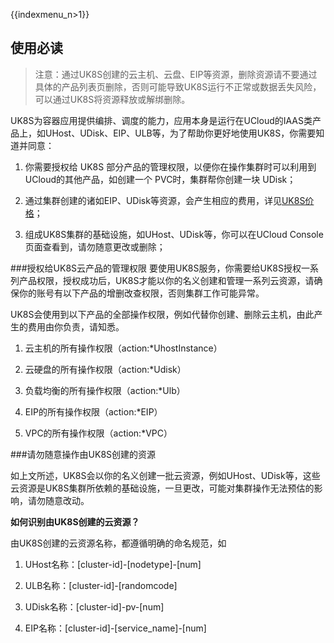 {{indexmenu_n>1}}
## 使用必读

> 注意：通过UK8S创建的云主机、云盘、EIP等资源，删除资源请不要通过具体的产品列表页删除，否则可能导致UK8S运行不正常或数据丢失风险，可以通过UK8S将资源释放或解绑删除。

UK8S为容器应用提供编排、调度的能力，应用本身是运行在UCloud的IAAS类产品上，如UHost、UDisk、EIP、ULB等，为了帮助你更好地使用UK8S，你需要知道并同意：

1. 你需要授权给 UK8S 部分产品的管理权限，以便你在操作集群时可以利用到 UCloud的其他产品，如创建一个 PVC时，集群帮你创建一块 UDisk；

2. 通过集群创建的诸如EIP、UDisk等资源，会产生相应的费用，详见[UK8S价格](/compute/uk8s/price)；

3. 组成UK8S集群的基础设施，如UHost、UDisk等，你可以在UCloud Console页面查看到，请勿随意更改或删除；


###授权给UK8S云产品的管理权限
要使用UK8S服务，你需要给UK8S授权一系列产品权限，授权成功后，UK8S才能以你的名义创建和管理一系列云资源，请确保你的账号有以下产品的增删改查权限，否则集群工作可能异常。

UK8S会使用到以下产品的全部操作权限，例如代替你创建、删除云主机，由此产生的费用由你负责，请知悉。

1. 云主机的所有操作权限（action:*UhostInstance）

2. 云硬盘的所有操作权限（action:*Udisk）

3. 负载均衡的所有操作权限（action:*Ulb）

4. EIP的所有操作权限（action:*EIP）

5. VPC的所有操作权限（action:*VPC）

###请勿随意操作由UK8S创建的资源

如上文所述，UK8S会以你的名义创建一批云资源，例如UHost、UDisk等，这些云资源是UK8S集群所依赖的基础设施，一旦更改，可能对集群操作无法预估的影响，请勿随意改动。

**如何识别由UK8S创建的云资源？**

由UK8S创建的云资源名称，都遵循明确的命名规范，如

1. UHost名称：[cluster-id]-[nodetype]-[num]

2. ULB名称：[cluster-id]-[randomcode]

3. UDisk名称：[cluster-id]-pv-[num]

4. EIP名称：[cluster-id]-[service_name]-[num]


